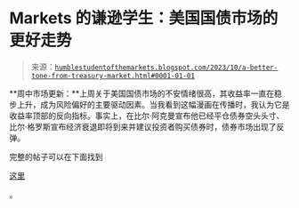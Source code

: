 <!--yml

类别：未分类

日期：2024-05-18 01:23:50

-->

# Markets 的谦逊学生：美国国债市场的更好走势

> 来源：[`humblestudentofthemarkets.blogspot.com/2023/10/a-better-tone-from-treasury-market.html#0001-01-01`](https://humblestudentofthemarkets.blogspot.com/2023/10/a-better-tone-from-treasury-market.html#0001-01-01)

**周中市场更新：**上周关于美国国债市场的不安情绪很高，其收益率一直在稳步上升，成为风险偏好的主要驱动因素。当我看到这幅漫画在传播时，我认为它是收益率顶部的反向指标。事实上，在比尔·阿克曼宣布他已经平仓债券空头头寸、比尔·格罗斯宣布经济衰退即将到来并建议投资者购买债券时，债券市场出现了反弹。

完整的帖子可以在下面找到

[这里](https://humblestudentofthemarkets.com/2023/10/25/a-better-tone-from-the-treasury-market/)

。
